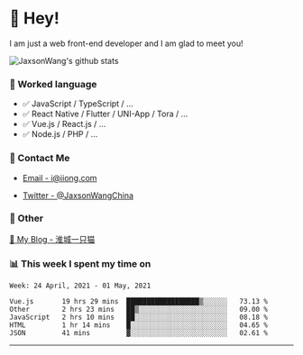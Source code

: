 # 👋 Hey!

I am just a web front-end developer and I am glad to meet you!

![JaxsonWang's github stats](https://github-readme-stats.vercel.app/api?username=JaxsonWang&&show_icons=true&&title_color=1abc9c&&icon_color=1abc9c)


### 📝 Worked language

- ✅ JavaScript / TypeScript / ...
- ✅ React Native / Flutter / UNI-App / Tora / ...
- ✅ Vue.js / React.js / ...
- ✅ Node.js / PHP / ...

### 📮 Contact Me

- [Email - i@iiong.com](mailto:i@iiong.com)

- [Twitter - @JaxsonWangChina](https://twitter.com/JaxsonWangChina)

### 🤪 Other

[📌 My Blog - 淮城一只猫](https://iiong.com)

### 📊 This week I spent my time on

<!--START_SECTION:waka-->
```text
Week: 24 April, 2021 - 01 May, 2021

Vue.js       19 hrs 29 mins  ██████████████████▒░░░░░░   73.13 % 
Other        2 hrs 23 mins   ██▒░░░░░░░░░░░░░░░░░░░░░░   09.00 % 
JavaScript   2 hrs 10 mins   ██░░░░░░░░░░░░░░░░░░░░░░░   08.18 % 
HTML         1 hr 14 mins    █░░░░░░░░░░░░░░░░░░░░░░░░   04.65 % 
JSON         41 mins         ▓░░░░░░░░░░░░░░░░░░░░░░░░   02.61 % 
```
<!--END_SECTION:waka-->

---
